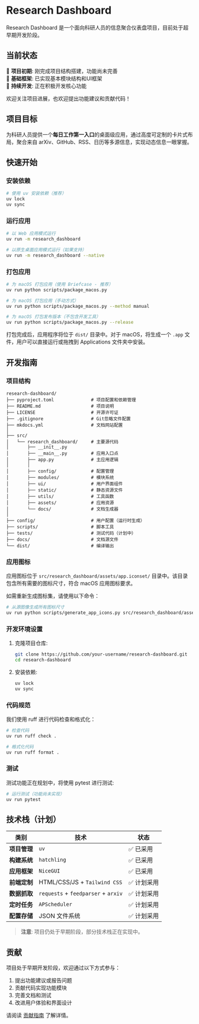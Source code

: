 # Research Dashboard

Research Dashboard 是一个面向科研人员的信息聚合仪表盘项目，目前处于超早期开发阶段。

## 当前状态

🚧 **项目初期**: 刚完成项目结构搭建，功能尚未完善  
🚧 **基础框架**: 已实现基本模块结构和UI框架  
🚧 **持续开发**: 正在积极开发核心功能  

欢迎关注项目进展，也欢迎提出功能建议和贡献代码！

## 项目目标

为科研人员提供一个**每日工作第一入口**的桌面级应用，通过高度可定制的卡片式布局，聚合来自 arXiv、GitHub、RSS、日历等多源信息，实现动态信息一眼掌握。

## 快速开始

### 安装依赖

```bash
# 使用 uv 安装依赖（推荐）
uv lock
uv sync
```

### 运行应用

```bash
# 以 Web 应用模式运行
uv run -m research_dashboard

# 以原生桌面应用模式运行（如果支持）
uv run -m research_dashboard --native
```

### 打包应用

```bash
# 为 macOS 打包应用（使用 Briefcase - 推荐）
uv run python scripts/package_macos.py

# 为 macOS 打包应用（手动方式）
uv run python scripts/package_macos.py --method manual

# 为 macOS 打包发布版本（不包含开发工具）
uv run python scripts/package_macos.py --release
```

打包完成后，应用程序将位于 `dist/` 目录中。对于 macOS，将生成一个 `.app` 文件，用户可以直接运行或拖拽到 Applications 文件夹中安装。

## 开发指南

### 项目结构

```
research-dashboard/
├── pyproject.toml              # 项目配置和依赖管理
├── README.md                   # 项目说明
├── LICENSE                     # 开源许可证
├── .gitignore                  # Git忽略文件配置
├── mkdocs.yml                  # 文档网站配置
│
├── src/
│   └── research_dashboard/     # 主要源代码
│       ├── __init__.py
│       ├── __main__.py         # 应用入口点
│       ├── app.py              # 主应用逻辑
│       │
│       ├── config/             # 配置管理
│       ├── modules/            # 模块系统
│       ├── ui/                 # 用户界面组件
│       ├── static/             # 静态资源文件
│       ├── utils/              # 工具函数
│       ├── assets/             # 应用资源
│       └── docs/               # 文档生成器
│
├── config/                     # 用户配置（运行时生成）
├── scripts/                    # 脚本工具
├── tests/                      # 测试代码（计划中）
├── docs/                       # 文档源文件
└── dist/                       # 编译输出
```

### 应用图标

应用图标位于 `src/research_dashboard/assets/app.iconset/` 目录中。该目录包含所有需要的图标尺寸，符合 macOS 应用图标要求。

如需重新生成图标集，请使用以下命令：

```bash
# 从源图像生成所有图标尺寸
uv run python scripts/generate_app_icons.py src/research_dashboard/assets/img/favicon.ico src/research_dashboard/assets/app.iconset
```

### 开发环境设置

1. 克隆项目仓库:

   ```bash
   git clone https://github.com/your-username/research-dashboard.git
   cd research-dashboard
   ```

2. 安装依赖:

   ```bash
   uv lock
   uv sync
   ```

### 代码规范

我们使用 ruff 进行代码检查和格式化：

```bash
# 检查代码
uv run ruff check .

# 格式化代码
uv run ruff format .
```

### 测试

测试功能正在规划中，将使用 pytest 进行测试:

```bash
# 运行测试（功能尚未实现）
uv run pytest
```

## 技术栈（计划）

| 类别 | 技术 | 状态 |
|------|------|------|
| **项目管理** | `uv` | ✅ 已采用 |
| **构建系统** | `hatchling` | ✅ 已采用 |
| **应用框架** | `NiceGUI` | ✅ 已采用 |
| **前端定制** | HTML/CSS/JS + `Tailwind CSS` | ✅ 计划采用 |
| **数据抓取** | `requests` + `feedparser` + `arxiv` | ✅ 计划采用 |
| **定时任务** | `APScheduler` | ✅ 计划采用 |
| **配置存储** | JSON 文件系统 | ✅ 计划采用 |

> **注意**: 项目仍处于早期阶段，部分技术栈正在实现中。

## 贡献

项目处于早期开发阶段，欢迎通过以下方式参与：

1. 提出功能建议或报告问题
2. 贡献代码实现功能模块
3. 完善文档和测试
4. 改进用户体验和界面设计

请阅读 [贡献指南](docs/development/contributing.md) 了解详情。
